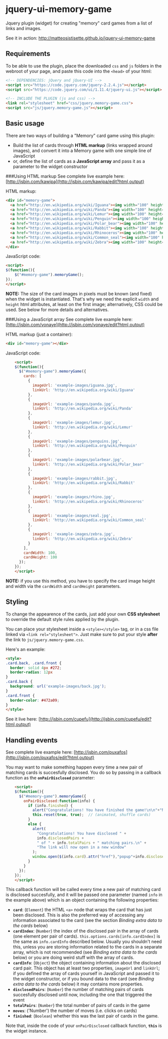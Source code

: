 jquery-ui-memory-game
=====================

Jquery plugin (widget) for creating "memory" card games from a list of links and images.

See it in action: http://matteosistisette.github.io/jquery-ui-memory-game


Requirements
------------

To be able to use the plugin, place the downloaded `css` and `js` folders in the webroot of your page, and paste this code into the `<head>` of your html:
```html
<!-- DEPENDENCIES: jQuery and jQuery-UI -->
<script src="https://code.jquery.com/jquery-2.2.4.js"></script>
<script src="https://code.jquery.com/ui/1.11.4/jquery-ui.js"></script>

<!-- INCLUDE THE PLUGIN (js and css) -->
<link rel="stylesheet" href="css/jquery.memory-game.css">
<script src="js/jquery.memory-game.js"></script>
```

    
Basic usage
-----------
There are two ways of building a "Memory" card game using this plugin:
- Build the list of cards through **HTML markup** (links wrapped around images), and convert it into a Memory game with one simple line of JavaScript
- or, define the list of cards as a **JavaScript array** and pass it as a parameter to the widget constructor

###Using HTML markup
See complete live example here: [http://jsbin.com/kawipa](http://jsbin.com/kawipa/edit?html,output)

HTML markup:
```html
<div id="memory-game">
  <a href="http://en.wikipedia.org/wiki/Iguana"><img width="100" height="100" src="example-images/iguana.jpg"></a>
  <a href="http://en.wikipedia.org/wiki/Panda"><img width="100" height="100" src="example-images/panda.jpg"></a>
  <a href="http://en.wikipedia.org/wiki/Lemur"><img width="100" height="100" src="example-images/lemur.jpg"></a>
  <a href="http://en.wikipedia.org/wiki/Penguin"><img width="100" height="100" src="example-images/penguins.jpg"></a>
  <a href="http://en.wikipedia.org/wiki/Polar_bear"><img width="100" height="100" src="example-images/polarbear.jpg"></a>
  <a href="http://en.wikipedia.org/wiki/Rabbit"><img width="100" height="100" src="example-images/rabbit.jpg"></a>
  <a href="http://en.wikipedia.org/wiki/Rhinoceros"><img width="100" height="100" src="example-images/rhino.jpg"></a>
  <a href="http://en.wikipedia.org/wiki/Common_seal"><img width="100" height="100" src="example-images/seal.jpg"></a>
  <a href="http://en.wikipedia.org/wiki/Zebra"><img width="100" height="100" src="example-images/zebra.jpg"></a>
</div>
```

JavaScript code:
```html
<script>
$(function(){
    $("#memory-game").memoryGame();
});
</script>
```

**NOTE:** The size of the card images in pixels must be known (and fixed) when the widget is instantiated. That's why we need the explicit `width` and `height` html attributes, at least on the first image; alternatively, CSS could be used. See below for more details and alternatives.

###Using a JavaScript array
See complete live example here: [http://jsbin.com/vonaye](http://jsbin.com/vonaye/edit?html,output)

HTML markup (just a container):
```html
<div id="memory-game"></div>
```
    
JavaScript code:
```html
    <script>
    $(function(){
      $("#memory-game").memoryGame({
        cards: [
          {
            imageUrl: 'example-images/iguana.jpg',
            linkUrl: 'http://en.wikipedia.org/wiki/Iguana'
          },
          {
            imageUrl: 'example-images/panda.jpg',
            linkUrl: 'http://en.wikipedia.org/wiki/Panda'
          },
          {
            imageUrl: 'example-images/lemur.jpg',
            linkUrl: 'http://en.wikipedia.org/wiki/Lemur'
          },
          {
            imageUrl: 'example-images/penguins.jpg',
            linkUrl: 'http://en.wikipedia.org/wiki/Penguin'
          },
          {
            imageUrl: 'example-images/polarbear.jpg',
            linkUrl: 'http://en.wikipedia.org/wiki/Polar_bear'
          },
          {
            imageUrl: 'example-images/rabbit.jpg',
            linkUrl: 'http://en.wikipedia.org/wiki/Rabbit'
          },
          {
            imageUrl: 'example-images/rhino.jpg',
            linkUrl: 'http://en.wikipedia.org/wiki/Rhinoceros'
          },
          {
            imageUrl: 'example-images/seal.jpg',
            linkUrl: 'http://en.wikipedia.org/wiki/Common_seal'
          },
          {
            imageUrl: 'example-images/zebra.jpg',
            linkUrl: 'http://en.wikipedia.org/wiki/Zebra'
          }
        ],
        cardWidth: 100,
        cardHeight: 100
      });
    });
    </script>
```

**NOTE:** if you use this method, you have to specify the card image height and width via the `cardWidth` and `cardHeight` parameters.

Styling
-------

To change the appearence of the cards, just add your own **CSS stylesheet** to override the default style rules applied by the plugin.

You can place your stylesheet inside a `<style></style>` tag, or in a css file linked via `<link rel="stylesheet">`. Just make sure to put your style **after** the link to `js/jquery.memory-game.css`.

Here's an example:
```html
<style>
.card.back, .card.front {
  border: solid 4px #272;
  border-radius: 12px
}
.card.back {
  background: url('example-images/back.jpg');
} 
.card.front {
  border-color: #472a09;
}
</style>
```

See it live here: [http://jsbin.com/cupefu](http://jsbin.com/cupefu/edit?html,output)


Handling events
---------------

See complete live example here: [http://jsbin.com/puxafos](http://jsbin.com/puxafos/edit?html,output)

You may want to make something happen every time a new pair of matching cards is succesfully disclosed. You do so by passing in a callback function as the **`onPairDisclosed`** parameter:
```html
    <script>
    $(function(){
      $("#memory-game").memoryGame({
        onPairDisclosed:function(info) {
          if (info.finished) {
            alert("Congratulations! You have finished the game!\n\n"+"Now we'll start over.");
            this.reset(true, true);  // (animated, shuffle cards)
          }
          else {
            alert(
              "Congratulations! You have disclosed " +
              info.disclosedPairs +
              " of " + info.totalPairs + " matching pairs.\n" +
              "The link will now open in a new window"
            );
            window.open($(info.card).attr("href"),"popup"+info.disclosedPairs,"width=400,height=400");
          }
        }
      });
    });
    </script>
```
    
This callback function will be called every time a new pair of matching card is disclosed succesfully, and it will be passed one parameter (named `info` in the example above) which is an object containing the following properties:

- **`card`**: (`Element`) the HTML `<a>` node that wraps the card that has just been disclosed. This is also the preferred way of accessing any information associated to the card (see the section *Binding extra data to the cards* below)
- **`cardIndex`**: (`Number`) the index of the disclosed pair in the array of cards (one element per pair of cards). `this.options.cards[info.cardIndex]` is the same as `info.cardInfo` described below. Usually you shouldn't need this, unless you are storing information related to the cards in a separate array, which is not recommended (see *Binding extra data to the cards* below) or you are doing weird stuff with the array of cards.
- **`cardInfo`**: (`Object`) the object containing information about the disclosed card pair. This object has at least two properties, `imageUrl` and `linkUrl`; if you defined the array of cards yourself in JavaScript and passed it to the widget constructor, or if you bound data to the card (see *Binding extra data to the cards* below) it may contains more properties.
- **`disclosedPairs`**: (`Number`) the number of matching pairs of cards succesfully disclosed until now, including the one that triggered the event
- **`totalPairs`**: (`Number`) the total number of pairs of cards in the game
- **`moves`**: ('Number') the number of moves (i.e. clicks on cards)
- **`finished`**: (`Boolean`) whether this was the last pair of cards in the game.

Note that, inside the code of your `onPairDisclosed` callback function, **`this`** is the widget instance.



